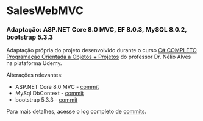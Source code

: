 # SalesWebMVC

### Adaptação: ASP.NET Core 8.0 MVC, EF 8.0.3, MySQL 8.0.2, bootstrap 5.3.3

Adaptação própria do projeto desenvolvido durante o curso [C# COMPLETO Programação Orientada a Objetos + Projetos](https://www.udemy.com/course/programacao-orientada-a-objetos-csharp/) do professor Dr. Nélio Alves na plataforma Udemy.

Alterações relevantes:
+ ASP.NET Core 8.0 MVC - [commit](https://github.com/engfabiom/SalesWebMVC/commit/19eb016ab6cf70c647efd49b37f7e867248ed501) 
+ MySql DbContext - [commit](https://github.com/engfabiom/SalesWebMVC/commit/80db699dbe1e37f9abaeb469ca8ff2df775ed715)
+ bootstrap 5.3.3 - [commit](https://github.com/engfabiom/SalesWebMVC/commit/d2da05d4994282ff9a8d3edcc5979471dcc3e5dd)

Para mais detalhes, acesse o log completo de [commits](https://github.com/engfabiom/SalesWebMVC/commits/main/).